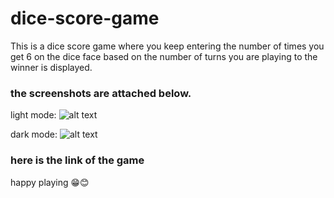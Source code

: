 # dice-score-game

 This is a dice score game where you keep entering the number of times you get 6 on the dice face based on the number of turns you are playing to the winner is displayed.

### the screenshots are attached below. 

light mode:
![alt text](http)

dark mode:
![alt text]()

### here is the link of the game 


happy playing 😁😊
